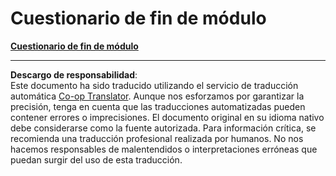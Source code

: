 <!--
CO_OP_TRANSLATOR_METADATA:
{
  "original_hash": "7bd1e5de0f612a70156747bc7b2d05bd",
  "translation_date": "2025-09-03T18:12:42+00:00",
  "source_file": "4.4 End of module quiz.md",
  "language_code": "es"
}
-->
# Cuestionario de fin de módulo

[**Cuestionario de fin de módulo**](https://forms.office.com/r/DaDgtLQa93)

---

**Descargo de responsabilidad**:  
Este documento ha sido traducido utilizando el servicio de traducción automática [Co-op Translator](https://github.com/Azure/co-op-translator). Aunque nos esforzamos por garantizar la precisión, tenga en cuenta que las traducciones automatizadas pueden contener errores o imprecisiones. El documento original en su idioma nativo debe considerarse como la fuente autorizada. Para información crítica, se recomienda una traducción profesional realizada por humanos. No nos hacemos responsables de malentendidos o interpretaciones erróneas que puedan surgir del uso de esta traducción.